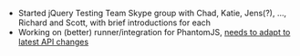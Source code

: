 -   Started jQuery Testing Team Skype group with Chad, Katie, Jens(?),
    …, Richard and Scott, with brief introductions for each
-   Working on (better) runner/integration for PhantomJS, [needs to
    adapt to latest API
    changes](http://code.google.com/p/phantomjs/issues/detail?id=171)

